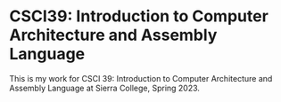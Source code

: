 # CSCI39: Introduction to Computer Architecture and Assembly Language

This is my work for CSCI 39: Introduction to Computer Architecture and Assembly Language at Sierra College, Spring 2023.
